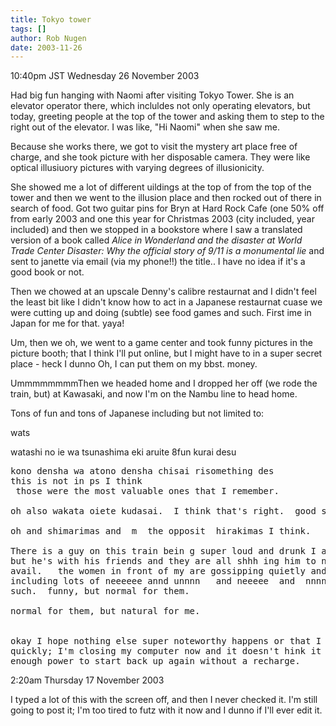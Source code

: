 ```yaml
---
title: Tokyo tower
tags: []
author: Rob Nugen
date: 2003-11-26
---
```


<p class=date>10:40pm JST Wednesday 26 November 2003</p>

<p>Had big fun hanging with Naomi after visiting Tokyo Tower.  She is
  an elevator operator there, which incluldes not only operating
  elevators, but today, greeting people at the top of the tower and
  asking them to step to the right out of the elevator.  I was like,
  "Hi Naomi"  when she saw me.</p>

<p>Because she works there, we got to visit the mystery art place free
  of charge, and she took picture with her disposable camera.  They
  were like optical illusiuory pictures with varying degrees of
  illusionicity.</p>


<p>She showed me a lot of different uildings at the top of  from the
  top of the tower and then we went to the illusion place and then
  rocked out of there in search of food.  Got two guitar pins for
  Bryn at Hard Rock Cafe (one 50% off from early 2003 and one this
  year for Christmas 2003 (city included, year included)  and then we
  stopped in a bookstore where I saw a translated version of a book
  called <em>Alice in Wonderland and the disaster at   World Trade
  Center Disaster: Why the official story of 9/11 is a monumental
  lie</em> and sent to janette via email (via my phone!!) the
  title..  I have no idea if it's a good book or not.</p>


<p>Then we chowed at an upscale Denny's calibre restaurnat and I
  didn't feel the least bit like I didn't know how to act in a
  Japanese restaurnat cuase we were cutting up and doing (subtle) see
  food games and such.  First ime in Japan for me for that.  yaya!</p>


<p>Um, then we oh, we went to a game center and took funny pictures
  in the picture booth; that I think I'll put online, but I might
  have to in a super secret place  - heck I dunno  Oh, I can put them
  on my bbst.  money.</p>

<p>UmmmmmmmmThen we headed home and I dropped her off (we rode the
  train, but) at Kawasaki, and now I'm on the Nambu line to head home.</p>

<p>Tons of fun and tons of Japanese including but not limited to:</p>

<p>wats</p>

<p>watashi no ie wa tsunashima eki aruite 8fun kurai desu</p>

<pre>
kono densha wa atono densha chisai risomething des
this is not in ps I think
 those were the most valuable ones that I remember.

oh also wakata oiete kudasai.  I think that's right.  good stuff mate.

oh and shimarimas and  m  the opposit  hirakimas I think.

There is a guy on this train bein g super loud and drunk I assume,
but he's with his friends and they are all shhh ing him to nlow
avail.   the women in front of my are gossipping quietly andmi
including lots of neeeeee annd unnnn   and neeeee  and  nnnnnnnn  and
such.  funny, but normal for them.

normal for them, but natural for me.


okay I hope nothing else super noteworthy happens or that I get homne
quickly; I'm closing my computer now and it doesn't hink it has
enough power to start back up again without a recharge.
</pre>

<p class=date>2:20am Thursday 17 November 2003</p>

<p>I typed a lot of this with the screen off, and then I never
  checked it.  I'm still going to post it; I'm too tired to futz with
  it now and I dunno if I'll ever edit it.</p>

